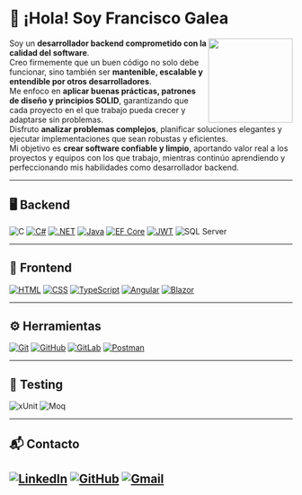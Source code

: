 # 👋 ¡Hola! Soy Francisco Galea
<img align="right" src="https://media2.giphy.com/media/v1.Y2lkPTc5MGI3NjExazhtc2tnNzkybGQ1bHR6YXlqNHdiYjE2ODJ3dnlvMWhkenQ3cXRqcCZlcD12MV9pbnRlcm5hbF9naWZfYnlfaWQmY3Q9Zw/a1QLZUUtCcgyA/giphy.gif" width="150"/>

Soy un **desarrollador backend comprometido con la calidad del software**.  
Creo firmemente que un buen código no solo debe funcionar, sino también ser **mantenible, escalable y entendible por otros desarrolladores**.  
Me enfoco en **aplicar buenas prácticas, patrones de diseño y principios SOLID**, garantizando que cada proyecto en el que trabajo pueda crecer y adaptarse sin problemas.  
Disfruto **analizar problemas complejos**, planificar soluciones elegantes y ejecutar implementaciones que sean robustas y eficientes.  
Mi objetivo es **crear software confiable y limpio**, aportando valor real a los proyectos y equipos con los que trabajo, mientras continúo aprendiendo y perfeccionando mis habilidades como desarrollador backend.  
 

---

## 🖥️ Backend

![C](https://skillicons.dev/icons?i=c)
[![C#](https://skillicons.dev/icons?i=cs)](https://learn.microsoft.com/dotnet/csharp/)
[![.NET](https://skillicons.dev/icons?i=dotnet)](https://dotnet.microsoft.com/)
[![Java](https://skillicons.dev/icons?i=java)](https://docs.oracle.com/en/java/)
[![EF Core](https://img.shields.io/badge/Entity%20Framework-512BD4?logo=dotnet&logoColor=white)](https://learn.microsoft.com/ef/)
[![JWT](https://img.shields.io/badge/JWT-000000?logo=jsonwebtokens&logoColor=white)](https://jwt.io/)
![SQL Server](https://img.shields.io/badge/SQL%20Server-CC2927?logo=microsoftsqlserver&logoColor=white)

---

## 🎨 Frontend
[![HTML](https://skillicons.dev/icons?i=html)](https://developer.mozilla.org/docs/Web/HTML)
[![CSS](https://skillicons.dev/icons?i=css)](https://developer.mozilla.org/docs/Web/CSS)
[![TypeScript](https://skillicons.dev/icons?i=ts)](https://www.typescriptlang.org/)
[![Angular](https://skillicons.dev/icons?i=angular)](https://angular.dev/)
[![Blazor](https://img.shields.io/badge/Blazor-512BD4?logo=blazor&logoColor=white)](https://dotnet.microsoft.com/apps/aspnet/web-apps/blazor)

---

## ⚙️ Herramientas
[![Git](https://skillicons.dev/icons?i=git)](https://git-scm.com/)
[![GitHub](https://skillicons.dev/icons?i=github)](https://github.com/)
[![GitLab](https://skillicons.dev/icons?i=gitlab)](https://about.gitlab.com/)
[![Postman](https://skillicons.dev/icons?i=postman)](https://www.postman.com/)

---

## 🧪 Testing
![xUnit](https://img.shields.io/badge/-xUnit-5A2D82?logo=nuget&logoColor=white) ![Moq](https://img.shields.io/badge/-Moq-008000?logo=nuget&logoColor=white)

---

## 📬 Contacto
[![LinkedIn](https://skillicons.dev/icons?i=linkedin)](https://www.linkedin.com/in/francisco-galea/) [![GitHub](https://skillicons.dev/icons?i=github)](https://github.com/Francisco-Galea) [![Gmail](https://skillicons.dev/icons?i=gmail)](mailto:galeafrancisco2001@gmail.com)  
---


